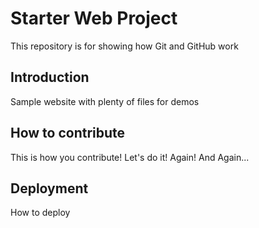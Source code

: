 # Starter Web Project

This repository is for showing how Git and GitHub work

## Introduction

Sample website with plenty of files for demos

## How to contribute

This is how you contribute!
Let's do it! Again! And Again...

## Deployment

How to deploy